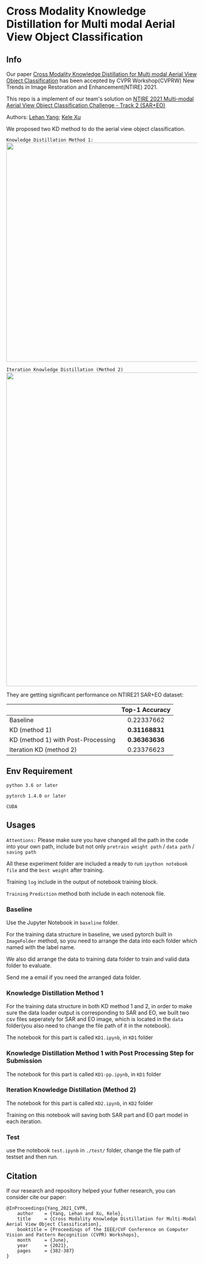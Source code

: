 # Cross Modality Knowledge Distillation for Multi modal Aerial View Object Classification
## Info
Our paper [Cross Modality Knowledge Distillation for Multi modal Aerial View Object Classification](https://openaccess.thecvf.com/content/CVPR2021W/NTIRE/papers/Yang_Cross_Modality_Knowledge_Distillation_for_Multi-Modal_Aerial_View_Object_Classification_CVPRW_2021_paper.pdf) has been accepted by CVPR Workshop(CVPRW) New Trends in Image Restoration and Enhancement(NTIRE) 2021.

This repo is a implement of our team's solution on [NTIRE 2021 Multi-modal Aerial View Object Classification Challenge - Track 2 (SAR+EO)](https://competitions.codalab.org/competitions/28095)

Authors: [Lehan Yang](https://bio.lehanyang.info/); [Kele Xu](https://scholar.google.com/citations?user=sou7o2EAAAAJ&hl=zh-CN)

We proposed two KD method to do the aerial view object classification.

`Knowledge Distillation Method 1:`
<img src="https://github.com/Hansxsourse/Cross-Modality-Knowledge-Distillation-forMulti-modal-Aerial-View-Object-Classification/blob/main/imgs/eo-method1.jpg" data-canonical-src="https://github.com/Hansxsourse/Cross-Modality-Knowledge-Distillation-forMulti-modal-Aerial-View-Object-Classification/blob/main/imgs/eo-method1.jpg" width="1025" height="576" />

`Iteration Knowledge Distillation (Method 2)`
<img src="https://github.com/Hansxsourse/Cross-Modality-Knowledge-Distillation-forMulti-modal-Aerial-View-Object-Classification/blob/main/imgs/eo-method2.jpg" data-canonical-src="https://github.com/Hansxsourse/Cross-Modality-Knowledge-Distillation-forMulti-modal-Aerial-View-Object-Classification/blob/main/imgs/eo-method2.jpg" width="600" height="825" />

They are getting significant performance on NTIRE21 SAR+EO dataset:

|         | Top-1 Accuracy           |
| ------------- |:-------------:|
| Baseline     | 0.22337662 |
| KD (method 1)     | **0.31168831**   |
|KD (method 1) with Post-Processing|**0.36363636**|
| Iteration KD (method 2)| 0.23376623  |


## Env Requirement
`python 3.6 or later`

`pytorch 1.4.0 or later`

`CUDA`

## Usages
`Attentions:` Please make sure you have changed all the path in the code into your own path, include but not only `pretrain weight path` / `data path` / `saving path`

All these experiment folder are included a ready to run `ipython notebook file` and the `best weight` after training.

Training `log` include in the output of notebook training block.

`Training` `Prediction` method both include in each notenook file.
### Baseline
Use the Jupyter Notebook in `baseline` folder. 

For the training data structure in baseline, we used pytorch built in `ImageFolder` method, so you need to arrange the data into each folder which named with the label name.

We also did arrange the data to training data folder to train and valid data folder to evaluate.

Send me a email if you need the arranged data folder.

### Knowledge Distillation Method 1
For the training data structure in both KD method 1 and 2, in order to make sure the data loader output is corresponding to SAR and EO, we built two csv files seperately for SAR and EO image, which is located in the `data` folder(you also need to change the file path of it in the notebook).

The notebook for this part is called `KD1.ipynb`, in `KD1` folder


### Knowledge Distillation Method 1 with Post Processing Step for Submission
The notebook for this part is called `KD1-pp.ipynb`, in `KD1` folder



### Iteration Knowledge Distillation (Method 2)
The notebook for this part is called `KD2.ipynb`, in `KD2` folder

Training on this notebook will saving both SAR part and EO part model in each iteration.


### Test
use the notebook `test.ipynb` in `./test/` folder, change the file path of testset and then run.


## Citation

If our research and repository helped your futher research, you can consider cite our paper:
```
@InProceedings{Yang_2021_CVPR,
    author    = {Yang, Lehan and Xu, Kele},
    title     = {Cross Modality Knowledge Distillation for Multi-Modal Aerial View Object Classification},
    booktitle = {Proceedings of the IEEE/CVF Conference on Computer Vision and Pattern Recognition (CVPR) Workshops},
    month     = {June},
    year      = {2021},
    pages     = {382-387}
}
```
